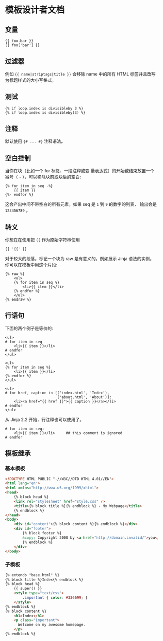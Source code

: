 # 模板设计者文档

## 变量

```
{{ foo.bar }}
{{ foo['bar'] }}
```

## 过滤器

例如 `{{ name|striptags|title }}` 会移除 name 中的所有 HTML 标签并且改写 为标题样式的大小写格式。

## 测试

```
{% if loop.index is divisibleby 3 %}
{% if loop.index is divisibleby(3) %}
```

## 注释

默认使用 `{# ... #}` 注释语法。

## 空白控制

当你在块（比如一个 for 标签、一段注释或变 量表达式）的开始或结束放置一个减号（ `-` ），可以移除块前或块后的空白:

```
{% for item in seq -%}
    {{ item }}
{%- endfor %}

```

这会产出中间不带空白的所有元素。如果 seq 是 `1` 到 `9` 的数字的列表， 输出会是 `123456789` 。

## 转义

你想在在使用把 `{{` 作为原始字符串使用

```
{{ '{{' }}
```

对于较大的段落，标记一个块为 raw 是有意义的。例如展示 Jinja 语法的实例， 你可以在模板中用这个片段:

```
{% raw %}
    <ul>
    {% for item in seq %}
        <li>{{ item }}</li>
    {% endfor %}
    </ul>
{% endraw %}
```

## 行语句

下面的两个例子是等价的:

```
<ul>
# for item in seq
    <li>{{ item }}</li>
# endfor
</ul>

<ul>
{% for item in seq %}
    <li>{{ item }}</li>
{% endfor %}
</ul>
```

```
<ul>
# for href, caption in [('index.html', 'Index'),
                        ('about.html', 'About')]:
    <li><a href="{{ href }}">{{ caption }}</a></li>
# endfor
</ul>
```

从 Jinja 2.2 开始，行注释也可以使用了。

```
# for item in seq:
    <li>{{ item }}</li>     ## this comment is ignored
# endfor
```

## 模板继承

### 基本模板

```html
<!DOCTYPE HTML PUBLIC "-//W3C//DTD HTML 4.01//EN">
<html lang="en">
<html xmlns="http://www.w3.org/1999/xhtml">
<head>
    {% block head %}
    <link rel="stylesheet" href="style.css" />
    <title>{% block title %}{% endblock %} - My Webpage</title>
    {% endblock %}
</head>
<body>
    <div id="content">{% block content %}{% endblock %}</div>
    <div id="footer">
        {% block footer %}
        &copy; Copyright 2008 by <a href="http://domain.invalid/">you</a>.
        {% endblock %}
    </div>
</body>
```

### 子模板

```html
{% extends "base.html" %}
{% block title %}Index{% endblock %}
{% block head %}
    {{ super() }}
    <style type="text/css">
        .important { color: #336699; }
    </style>
{% endblock %}
{% block content %}
    <h1>Index</h1>
    <p class="important">
      Welcome on my awesome homepage.
    </p>
{% endblock %}
```